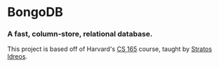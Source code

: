 # BongoDB
### A fast, column-store, relational database.

This project is based off of Harvard's [CS 165](http://daslab.seas.harvard.edu/classes/cs165/) course, taught by [Stratos Idreos](https://stratos.seas.harvard.edu/).
